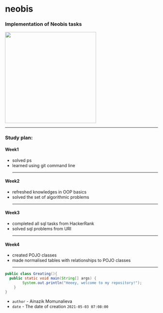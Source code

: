 # neobis
### Implementation of Neobis tasks 
<img src="https://developers.redhat.com/sites/default/files/styles/article_feature/public/ST-java1_1x%20%282%29.png?itok=dY1JgjGN" width="300" height="300"><hr>

### Study plan:
#### Week1
- solved ps
- learned using git command line <hr>

#### Week2
- refreshed knowledges in OOP basics 
- solved the set of algorithmic problems<hr>

#### Week3
- completed all sql tasks from HackerRank
- solved sql problems from URI <hr>

#### Week4
- created POJO classes
- made normalised tables with relationships to POJO classes <hr>

```java
public class Greating(){
  public static void main(String[] args) {
        System.out.println("Heeey, welcome to my repository!");
    }
}
```
- `author` - Ainazik Momunalieva
- `date` - The date of creation `2021-05-03 07:08:00`

